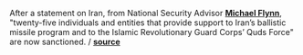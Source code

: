 After a statement on Iran, from National Security Advisor **[Michael
Flynn](https://en.wikipedia.org/wiki/Michael_T._Flynn)**, "twenty-five
individuals and entities that provide support to Iran’s ballistic missile
program and to the Islamic Revolutionary Guard Corps’ Quds Force" are now
sanctioned.
/ **[source](https://www.whitehouse.gov/the-press-office/2017/02/03/statement-national-security-advisor-michael-t-flynn-iran)**
